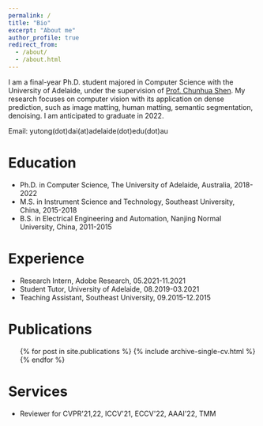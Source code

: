 ```yaml
---
permalink: /
title: "Bio"
excerpt: "About me"
author_profile: true
redirect_from: 
  - /about/
  - /about.html
---
```

I am a final-year Ph.D. student majored in Computer Science with the University of Adelaide, under the supervision of [Prof. Chunhua Shen](https://cshen.github.io/). My research focuses on computer vision with its application on dense prediction, such as image matting, human matting, semantic segmentation, denoising. I am anticipated to graduate in 2022. 

Email: yutong(dot)dai(at)adelaide(dot)edu(dot)au

Education
======
* Ph.D. in Computer Science, The University of Adelaide, Australia, 2018-2022
* M.S. in Instrument Science and Technology, Southeast University, China, 2015-2018
* B.S. in Electrical Engineering and Automation, Nanjing Normal University, China, 2011-2015

Experience
======
* Research Intern, Adobe Research, 05.2021-11.2021
* Student Tutor, University of Adelaide, 08.2019-03.2021
* Teaching Assistant, Southeast University, 09.2015-12.2015


Publications
======
  <ul>{% for post in site.publications %}
    {% include archive-single-cv.html %}
  {% endfor %}</ul>
  
  
Services
======
* Reviewer for CVPR'21,22, ICCV'21, ECCV'22, AAAI'22, TMM

